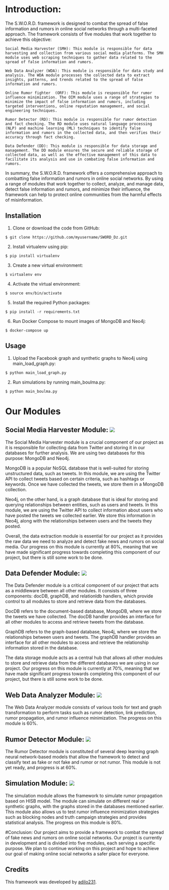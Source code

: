 # Introduction:
The S.W.O.R.D. framework is designed to combat the spread of false information and rumors in online social networks through a multi-faceted approach. The framework consists of five modules that work together to achieve this objective:

    Social Media Harvester (SMH): This module is responsible for data harvesting and collection from various social media platforms. The SMH module uses web scraping techniques to gather data related to the spread of false information and rumors.

    Web Data Analyzer (WDA): This module is responsible for data study and analysis. The WDA module processes the collected data to extract insights, patterns, and trends related to the spread of false information and rumors.

    Online Rumor fighter  (ORF): This module is responsible for rumor influence minimization. The OIM module uses a range of strategies to minimize the impact of false information and rumors, including targeted interventions, online reputation management, and social engineering techniques.

    Rumor Detector (RD): This module is responsible for rumor detection and fact checking. The RD module uses natural language processing (NLP) and machine learning (ML) techniques to identify false information and rumors in the collected data, and then verifies their accuracy through fact checking.

    Data Defender (DD): This module is responsible for data storage and management. The DD module ensures the secure and reliable storage of collected data, as well as the effective management of this data to facilitate its analysis and use in combating false information and rumors.

In summary, the S.W.O.R.D. framework offers a comprehensive approach to combatting false information and rumors in online social networks. By using a range of modules that work together to collect, analyze, and manage data, detect false information and rumors, and minimize their influence, the framework can help to protect online communities from the harmful effects of misinformation.

## Installation

1. Clone or download the code from GitHub:
```
$ git clone https://github.com/myusername/SWORD_Dz.git
```


2. Install virtualenv using pip:
```
$ pip install virtualenv
```




3. Create a new virtual environment:
```
$ virtualenv env
```



4. Activate the virtual environment:
```
$ source env/bin/activate
```



5. Install the required Python packages:
```
$ pip install -r requirements.txt
```



6. Run Docker Compose to mount images of MongoDB and Neo4j:
```
$ docker-compose up
```



## Usage

1. Upload the Facebook graph and synthetic graphs to Neo4j using main_load_graph.py:
```
$ python main_load_graph.py
```



2. Run simulations by running main_boulma.py:
```
$ python main_boulma.py
```




# Our Modules 

## Social Media Harvester Module: ![](https://us-central1-progress-markdown.cloudfunctions.net/progress/80)
The Social Media Harvester module is a crucial component of our project as it is responsible for collecting data from Twitter and storing it in our databases for further analysis. We are using two databases for this purpose: MongoDB and Neo4j.

MongoDB is a popular NoSQL database that is well-suited for storing unstructured data, such as tweets. In this module, we are using the Twitter API to collect tweets based on certain criteria, such as hashtags or keywords. Once we have collected the tweets, we store them in a MongoDB collection.

Neo4j, on the other hand, is a graph database that is ideal for storing and querying relationships between entities, such as users and tweets. In this module, we are using the Twitter API to collect information about users who have posted the tweets we collected earlier. We store this information in Neo4j, along with the relationships between users and the tweets they posted.

Overall, the data extraction module is essential for our project as it provides the raw data we need to analyze and detect fake news and rumors on social media. Our progress on this module is currently at 80%, meaning that we have made significant progress towards completing this component of our project, but there is still some work to be done.

## Data Defender Module: ![](https://us-central1-progress-markdown.cloudfunctions.net/progress/70)
The Data Defender module is a critical component of our project that acts as a middleware between all other modules. It consists of three components: docDB, graphDB, and relationldb handlers, which provide control to all modules to store and retrieve data from the databases.

DocDB refers to the document-based database, MongoDB, where we store the tweets we have collected. The docDB handler provides an interface for all other modules to access and retrieve tweets from the database.

GraphDB refers to the graph-based database, Neo4j, where we store the relationships between users and tweets. The graphDB handler provides an interface for all other modules to access and retrieve the relationship information stored in the database.

The data storage module acts as a central hub that allows all other modules to store and retrieve data from the different databases we are using in our project. Our progress on this module is currently at 70%, meaning that we have made significant progress towards completing this component of our project, but there is still some work to be done.

## Web Data Analyzer Module: ![](https://us-central1-progress-markdown.cloudfunctions.net/progress/60)
The Web Data Analyzer module consists of various tools for text and graph transformation to perform tasks such as rumor detection, link prediction, rumor propagation, and rumor influence minimization. The progress on this module is 60%.

## Rumor Detector Module: ![](https://us-central1-progress-markdown.cloudfunctions.net/progress/60)
The Rumor Detector module is constituted of several deep learning graph neural network-based models that allow the framework to detect and classify text as fake or not fake and rumor or not rumor. This module is not yet ready, and progress is at 60%.

## Simulation Module: ![](https://us-central1-progress-markdown.cloudfunctions.net/progress/80)
The simulation module allows the framework to simulate rumor propagation based on HISB model. The module can simulate on different real or synthetic graphs, with the graphs stored in the databases mentioned earlier. This module also allows us to test rumor influence minimization strategies such as blocking nodes and truth campaign strategies and provides statistical analysis. The progress on this module is 80%.






#Conclusion:
Our project aims to provide a framework to combat the spread of fake news and rumors on online social networks. Our project is currently in development and is divided into five modules, each serving a specific purpose. We plan to continue working on this project and hope to achieve our goal of making online social networks a safer place for everyone.

## Credits

This framework was developed by [adilo231](https://github.com/adilo231).


